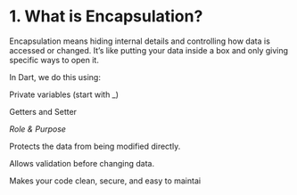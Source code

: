 # 1. What is Encapsulation?
Encapsulation means hiding internal details and controlling how data is accessed or changed.
It’s like putting your data inside a box and only giving specific ways to open it.

In Dart, we do this using:

Private variables (start with _)

Getters and Setter

*Role & Purpose*

Protects the data from being modified directly.

Allows validation before changing data.

Makes your code clean, secure, and easy to maintai
